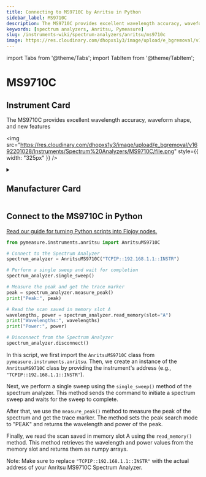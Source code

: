 ```yaml
---
title: Connecting to MS9710C by Anritsu in Python
sidebar_label: MS9710C
description: The MS9710C provides excellent wavelength accuracy, waveform shape, and new features
keywords: [spectrum analyzers, Anritsu, Pymeasure]
slug: /instruments-wiki/spectrum-analyzers/anritsu/ms9710c
image: https://res.cloudinary.com/dhopxs1y3/image/upload/e_bgremoval/v1692201028/Instruments/Spectrum%20Analyzers/MS9710C/file.png
---
```


import Tabs from '@theme/Tabs';
import TabItem from '@theme/TabItem';

# MS9710C

## Instrument Card

<div className="flex">

<div>

The MS9710C provides excellent wavelength accuracy, waveform shape, and new features

</div>

<img src="https://res.cloudinary.com/dhopxs1y3/image/upload/e_bgremoval/v1692201028/Instruments/Spectrum%20Analyzers/MS9710C/file.png" style={{ width: "325px" }} />

</div>

<details>
<summary><h2>Manufacturer Card</h2></summary>

<img src="https://res.cloudinary.com/dhopxs1y3/image/upload/e_bgremoval/v1692125977/Instruments/Vendor%20Logos/Anritsu.png" style={{ width: "100%", objectFit: "cover" }} />

**Anritsu** Has Testing Solutions for Automotive, Government, Data Center, & IoT Industries. Test Solutions for IoT Devices, Government Radar, Automotive, & Signal Integrity. <a href="https://www.anritsu.com/en-us/">Website</a>.

<ul>
  <li>Headquarters: JAPAN</li>
  <li>Yearly Revenue (millions, USD): 670.0</li>
</ul>
</details>

## Connect to the MS9710C in Python

[Read our guide for turning Python scripts into Flojoy nodes.](https://docs.flojoy.ai/custom-nodes/creating-custom-node/)


<Tabs>
<TabItem value="Pymeasure" label="Pymeasure">


```python
from pymeasure.instruments.anritsu import AnritsuMS9710C

# Connect to the Spectrum Analyzer
spectrum_analyzer = AnritsuMS9710C("TCPIP::192.168.1.1::INSTR")

# Perform a single sweep and wait for completion
spectrum_analyzer.single_sweep()

# Measure the peak and get the trace marker
peak = spectrum_analyzer.measure_peak()
print("Peak:", peak)

# Read the scan saved in memory slot A
wavelengths, power = spectrum_analyzer.read_memory(slot="A")
print("Wavelengths:", wavelengths)
print("Power:", power)

# Disconnect from the Spectrum Analyzer
spectrum_analyzer.disconnect()
```

In this script, we first import the `AnritsuMS9710C` class from `pymeasure.instruments.anritsu`. Then, we create an instance of the `AnritsuMS9710C` class by providing the instrument's address (e.g., `"TCPIP::192.168.1.1::INSTR"`).

Next, we perform a single sweep using the `single_sweep()` method of the spectrum analyzer. This method sends the command to initiate a spectrum sweep and waits for the sweep to complete.

After that, we use the `measure_peak()` method to measure the peak of the spectrum and get the trace marker. The method sets the peak search mode to "PEAK" and returns the wavelength and power of the peak.

Finally, we read the scan saved in memory slot A using the `read_memory()` method. This method retrieves the wavelength and power values from the memory slot and returns them as numpy arrays.

Note: Make sure to replace `"TCPIP::192.168.1.1::INSTR"` with the actual address of your Anritsu MS9710C Spectrum Analyzer.

</TabItem>
</Tabs>